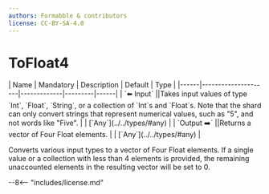 ```yaml
---
authors: Formabble & contributors
license: CC-BY-SA-4.0
---
```



# ToFloat4

<div class="sh-parameters" markdown="1">
| Name | Mandatory | Description | Default | Type |
|------|---------------------|-------------|---------|------|
| `⬅️ Input` ||Takes input values of type `Int`, `Float`, `String`, or a collection  of `Int`s and `Float`s. Note that the shard can only convert strings that represent numerical values, such as "5", and not words like "Five". | | [`Any`](../../types/#any) |
| `Output ➡️` ||Returns a vector of Four Float elements. | | [`Any`](../../types/#any) |

</div>

Converts various input types to a vector of Four Float elements. If a single value or a collection with less than 4 elements is provided, the remaining unaccounted elements in the resulting vector will be set to 0.

--8<-- "includes/license.md"

